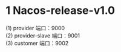 # 1 Nacos-release-v1.0
(1) provider 端口：9000                    
(2) provider-slave 端口：9001                 
(3) customer 端口：9002                          
